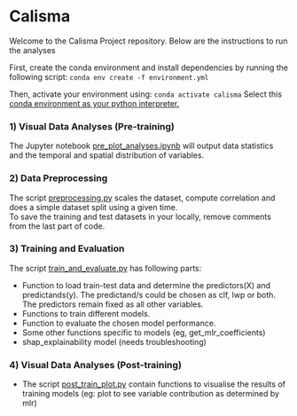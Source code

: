 # Calisma

Welcome to the Calisma Project repository. 
Below are the instructions to run the analyses


First, create the conda environment and install dependencies by running the following script:
`conda env create -f environment.yml` 

Then, activate your environment using:
`conda activate calisma`
Select this [conda environment as your python interpreter.](https://www.google.com/search?q=select+existing+conda+environment+as+python+interpreter&client=ubuntu-sn&hs=rkJ&sca_esv=63c9e37f8da915f5&channel=fs&sxsrf=AHTn8zqxaLTBEhH0yx9c5RTSDwiCU5Jqzw%3A1742553270476&ei=tkDdZ87cHIWui-gP_4WP6QE&ved=0ahUKEwjOj8Hl_JqMAxUF1wIHHf_CIx0Q4dUDCBA&uact=5&oq=select+existing+conda+environment+as+python+interpreter&gs_lp=Egxnd3Mtd2l6LXNlcnAiN3NlbGVjdCBleGlzdGluZyBjb25kYSBlbnZpcm9ubWVudCBhcyBweXRob24gaW50ZXJwcmV0ZXIyBRAAGO8FMgUQABjvBTIFEAAY7wUyBRAAGO8FMggQABiiBBiJBUiHGVCzBVipEnABeAGQAQCYAYYBoAGiBqoBAzYuM7gBA8gBAPgBAZgCCaACtgbCAgoQABiwAxjWBBhHwgIHECMYsAIYJ8ICCBAAGIAEGKIEmAMAiAYBkAYIkgcDNS40oAe4ObIHAzQuNLgHrAY&sclient=gws-wiz-serp)

### 1) Visual Data Analyses (Pre-training)
The Jupyter notebook [pre_plot_analyses.ipynb](pre_plot_analyses.ipynb) will output data statistics and the temporal and spatial distribution of variables.


### 2) Data Preprocessing
The script [preprocessing.py](preprocessing.py) scales the dataset, compute correlation and does a simple dataset split using a given time. </br>
To save the training and test datasets in your locally, remove comments from the last part of code.

### 3) Training and Evaluation
The script [train_and_evaluate.py](train_and_evaluate.py) has following parts:
- Function to load train-test data and determine the predictors(X) and predictands(y). 
The predictand/s could be chosen as clf, lwp or both. The predictors remain fixed as all other variables.
- Functions to train different models.
- Function to evaluate the chosen model performance. 
- Some other functions specific to models (eg, get_mlr_coefficients)
- shap_explainability model (needs troubleshooting)

### 4) Visual Data Analyses (Post-training)
- The script [post_train_plot.py](post_train_plot.py) contain functions to visualise the results of training models (eg: plot to see variable contribution as determined by mlr)